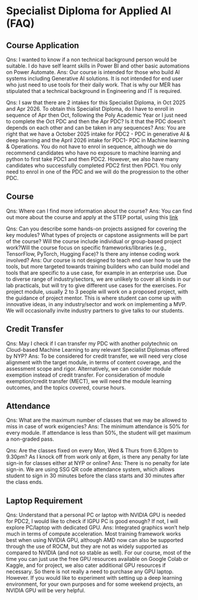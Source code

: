 # Specialist Diploma for Applied AI (FAQ)

## Course Application

Qns: I wanted to know if a non technical background person would be suitable. I do have self learnt skills in Power BI and other basic automations on Power Automate. 
Ans: Our course is intended for those who build AI systems including Generative AI solutions.  It is not intended for end user who just need to use tools for their daily work.  That is why our MER has stipulated that a technical background in Engineering and IT is required. 

Qns: I saw that there are 2 intakes for this Specialist Diploma, in Oct 2025 and Apr 2026. To obtain this Specialist Diploma, do I have to enroll in sequence of Apr then Oct, following the Poly Academic Year or I just need to complete the Oct PDC and then the Apr PDC? Is it that the PDC doesn’t depends on each other and can be taken in any sequences?
Ans: You are right that we have a October 2025 intake for PDC2 - PDC in generative AI & deep learning and the April 2026 intake for PDC1-  PDC in Machine learning & Operations. 
You do not have to enrol in sequence, although we do recommend candidates who have no exposure to machine learning and python to first take PDC1 and then PDC2. However, we also have many candidates who successfully completed PDC2 first then PDC1. You only need to enrol in one of the PDC and we will do the progression to the other PDC. 

## Course

Qns: Where can I find more information about the course?
Ans: You can find out more about the course and apply at the STEP portal, using this [link](https://stms.polite.edu.sg/student/ihlcourse/detail/9478b234-72fb-48c3-b2c6-156f034fadd4)

Qns: Can you describe some hands-on projects assigned for covering the key modules? What types of projects or capstone assignments will be part of the course? Will the course include individual or group-based project work?Will the course focus on specific frameworks/libraries (e.g., TensorFlow, PyTorch, Hugging Face)? Is there any intense coding work involved?
Ans: Our course is not designed to teach end user how to use the tools, but more targeted towards training builders who can build model and tools that are specific to a use case, for example in an enterprise use. Due to diverse range of industry/sectors, we are unlikely to cover all kinds in our lab practicals, but will try to give different use cases for the exercises. For project module, usually 2 to 3 people will work on a proposed project, with the guidance of project mentor. This is where student can come up with innovative ideas, in any industry/sector and  work on implementing a MVP. We will occasionally invite industry partners to give talks to our students. 

## Credit Transfer

Qns: May I check if I can transfer my PDC with another polytechnic on Cloud-based Machine Learning to any relevant Specialist Diplomas offered by NYP?
Ans: To be considered for credit transfer, we will need very close alignment with the target module, in terms of content coverage, and the assessment scope and rigor.  Alternatively, we can consider module exemption instead of credit transfer. For consideration of module exemption/credit transfer (MECT), we will need the module learning outcomes, and the topics covered, course hours.

## Attendance 

Qns: What are the maximum number of classes that we may be allowed to miss in case of work exigencies? 
Ans: The minimum attendance is 50% for every module. If attendance is less than 50%, the student will get maximum a non-graded pass.

Qns: Are the classes fixed on every Mon, Wed & Thurs from 6.30pm to 9.30pm? As I knock off from work only at 6pm, is there any penalty for late sign-in for classes either at NYP or online? 
Ans: There is no penalty for late sign-in. We are using SSG QR code attendance system, which allows student to sign in 30 minutes before the class starts and 30 minutes after the class ends. 

## Laptop Requirement

Qns: Understand that a personal PC or laptop with NVIDIA GPU is needed for PDC2, I would like to check if IGPU PC is good enough? If not, I will explore PC/laptop with dedicated GPU. 
Ans: Integrated graphics won’t help much in terms of compute acceleration. Most training framework works best when using NVIDIA GPU, although AMD now can also be supported through the use of ROCM, but they are not as widely supported as compared to NVIDIA (and not so stable as well). For our course, most of the time you can just use the free GPU resources available on Google Colab or Kaggle, and for project, we also cater additional GPU resources if necessary.  So there is not really a need to purchase any GPU laptop. However. If you would like to experiment with setting up a deep learning environment, for your own purposes and for some weekend projects, an NVIDIA GPU will be very helpful.

